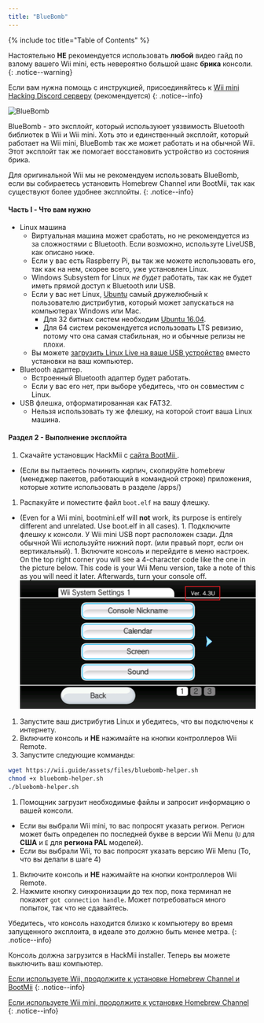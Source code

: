 ```yaml
---
title: "BlueBomb"
---
```


{% include toc title="Table of Contents" %}

Настоятельно **НЕ** рекомендуется использовать **любой** видео гайд по взлому вашего Wii mini, есть невероятно большой шанс **брика** консоли.
{: .notice--warning}

Если вам нужна помощь с инструкцией, присоединяйтесь к [ Wii mini Hacking Discord серверу](https://discord.gg/6ryxnkS) (рекомендуется)
{: .notice--info}

![BlueBomb](/images/bluebomb.png)

BlueBomb - это эксплойт, который используюет уязвимость Bluetooth библиотек в Wii и Wii mini. Хоть это и единственный эксплойт, который работает на Wii mini, BlueBomb так же может работать и на обычной Wii. Этот эксплойт так же помогает восстановить устройство из состояния брика.

Для оригинальной Wii мы не рекомендуем использовать BlueBomb, если вы собираетесь установить Homebrew Channel или BootMii, так как существуют более удобнее эксплойты.
{: .notice--info}

#### Часть I - Что вам нужно
- Linux машина
  - Виртуальная машина может сработать, но не рекомендуется из за сложностями с Bluetooth. Если возможно, используте LiveUSB, как описано ниже.
  - Если у вас есть Raspberry Pi, вы так же можете использовать его, так как на нем, скорее всего, уже установлен Linux.
  - Windows Subsystem for Linux *не будет* работать, так как не будет иметь прямой доступ к Bluetooth или USB.
  - Если у вас нет Linux, [Ubuntu](https://ubuntu.com/download/desktop) самый дружелюбный к пользователю дистрибутив, который может запускаться на компьютерах Windows или Mac.
    - Для 32 битных систем необходим [Ubuntu 16.04](http://releases.ubuntu.com/16.04/).
    - Для 64 систем рекомендуется использовать LTS ревизию, потому что она самая стабильная, но и обычные релизы не плохи.
  - Вы можете [загрузить Linux Live на ваше USB устройство](https://ubuntu.com/tutorials/tutorial-create-a-usb-stick-on-windows#1-overview) вместо установки на ваш компьютер.
- Bluetooth адаптер.
  - Встроенный Bluetooth адаптер будет работать.
  - Если у вас его нет, при выборе убедитесь, что он совместим с Linux.
- USB флешка, отформатированная как FAT32.
  - Нельзя использовать ту же флешку, на которой стоит ваша Linux машина.

#### Раздел 2 - Выполнение эксплойта
1. Скачайте установщик HackMii с [сайта BootMii ](https://bootmii.org/download/).
- (Если вы пытаетесь починить кирпич, скопируйте homebrew (менеджер пакетов, работающий в командной строке) приложения, которые хотите использовать в разделе /apps/)
1. Распакуйте и поместите файл `boot.elf` на вашу флешку.
- (Even for a Wii mini, bootmini.elf will **not** work, its purpose is entirely different and unrelated. Use boot.elf in all cases). 1. Подключите флешку к консоли. У Wii mini USB порт расположен сзади. Для обычной Wii используйте нижний порт. (или правый порт, если он вертикальный). 1. Включите консоль и перейдите в меню настроек. On the top right corner you will see a 4-character code like the one in the picture below. This code is your Wii Menu version, take a note of this as you will need it later. Afterwards, turn your console off. ![SystemMenuVersion](/images/Wii/SystemMenuVersion.png)
1. Запустите ваш дистрибутив Linux и убедитесь, что вы подключены к интернету.
1. Включите консоль и **НЕ** нажимайте на кнопки контроллеров Wii Remote.
1. Запустите следующие комманды:
```bash
wget https://wii.guide/assets/files/bluebomb-helper.sh
chmod +x bluebomb-helper.sh
./bluebomb-helper.sh
```
1. Помощник загрузит необходимые файлы и запросит информацию о вашей консоли.
  - Если вы выбрали Wii mini, то вас попросят указать регион. Регион может быть определен по последней букве в версии Wii Menu (`U` для **США** и `E` для **региона PAL** моделей).
  - Если вы выбрали Wii, то вас попросят указать версию Wii Menu (То, что вы делали в шаге 4)
1. Включите консоль и **НЕ** нажимайте на кнопки контроллеров Wii Remote.
1. Нажмите кнопку синхронизации до тех пор, пока терминал не покажет `got connection handle`. Может потребоваться много попыток, так что не сдавайтесь.

Убедитесь, что консоль находится близко к компьютеру во время запущенного эксплоита, в идеале это должно быть менее метра.
{: .notice--info}

Консоль должна загрузится в HackMii installer. Теперь вы можете выключить ваш компьютер.

[Если используете Wii, продолжите к установке Homebrew Channel и BootMii](hbc)
{: .notice--info}

[Если используете Wii mini, продолжите к установке Homebrew Channel](hbc-mini)
{: .notice--info}

